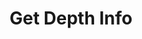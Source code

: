 ---
title: Get Depth Info
position_number: 2
type: get
description: /market/v1/public/cg/orderbook
remark: Content-Type = application/x-www-form-urlencoded
parameters:
  -
    name: symbol
    type: string
    mandatory: true
    default: N/A
    description: Trading pair, eg.BTC-USDT
    ranges:
  -
    name: level
    type: int
    mandatory: false
    default: 50
    description:
    ranges: 1-200
        
content_markdown: Note：This method does not require a signature.
left_code_blocks:
  - code_block: "public void getMarketConfig() {\r\n\tString text = HttpUtil.get(URL + \"/data/api/future/market/v1/public/cg/orderbook\");\r\n\tSystem.out.println(text);\r\n}"
    title: Java
    language: java
right_code_blocks:
  - code_block: |-
      {
                "ticker_id": "BTC-USDT", 
                "timestamp": 1698668957638,
                "bids": [[
                     "34794.6",
                     "97164"
                    ],[
                     "34794.5",
                     "9897"
                    ],...], 
                "asks": [[
                     "34794.7",
                     "168479"
                    ],[
                     "34794.8",
                     "4009"
                    ],...]
      }
    title: Response
    language: json
---